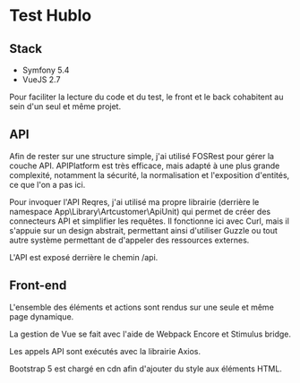 # Test Hublo

## Stack

- Symfony 5.4
- VueJS 2.7

Pour faciliter la lecture du code et du test, le front et le back cohabitent au sein d'un seul et même projet.

## API

Afin de rester sur une structure simple, j'ai utilisé FOSRest pour gérer la couche API.
APIPlatform est très efficace, mais adapté à une plus grande complexité, notamment la sécurité, la normalisation et l'exposition d'entités, ce que l'on a pas ici.

Pour invoquer l'API Reqres, j'ai utilisé ma propre librairie (derrière le namespace App\Library\Artcustomer\ApiUnit) qui permet de créer des connecteurs API et simplifier les requêtes. Il fonctionne ici avec Curl, mais il s'appuie sur un design abstrait, permettant ainsi d'utiliser Guzzle ou tout autre système permettant de d'appeler des ressources externes.

L'API est exposé derrière le chemin /api.

## Front-end

L'ensemble des éléments et actions sont rendus sur une seule et même page dynamique.

La gestion de Vue se fait avec l'aide de Webpack Encore et Stimulus bridge.

Les appels API sont exécutés avec la librairie Axios.

Bootstrap 5 est chargé en cdn afin d'ajouter du style aux éléments HTML.